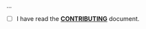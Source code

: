 <!--- Provide a general summary of your changes in the Title above -->

...

- [ ] I have read the **[CONTRIBUTING](https://github.com/prugala/symfony-request-dto/blob/main/.github/CONTRIBUTING.md)** document.
